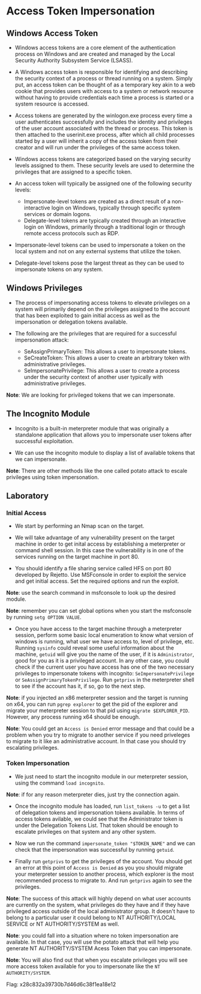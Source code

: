 # Access Token Impersonation

## Windows Access Token

- Windows access tokens are a core element of the authentication process on Windows and are created and managed by the Local Security Authority Subsystem Service (LSASS).

- A Windows access token is responsible for identifying and describing the security context of a process or thread running on a system. Simply put, an access token can be thought of as a temporary key akin to a web cookie that provides users with access to a system or network resource without having to provide credentials each time a process is started or a system resource is accessed.

- Access tokens are generated by the winlogon.exe process every time a user authenticates successfully and includes the identity and privileges of the user account associated with the thread or process. This token is then attached to the userinit.exe process, after which all child processes started by a user will inherit a copy of the access token from their creator and will run under the privileges of the same access token.

- Windows access tokens are categorized based on the varying security levels assigned to them. These security levels are used to determine the privileges that are assigned to a specific token.

- An access token will typically be assigned one of the following security levels:
    + Impersonate-level tokens are created as a direct result of a non-interactive login on Windows, typically through specific system services or domain logons.
    + Delegate-level tokens are typically created through an interactive login on Windows, primarily through a traditional login or through remote access protocols such as RDP.

- Impersonate-level tokens can be used to impersonate a token on the local system and not on any external systems that utilize the token.

- Delegate-level tokens pose the largest threat as they can be used to impersonate tokens on any system.

## Windows Privileges

- The process of impersonating access tokens to elevate privileges on a system will primarily depend on the privileges assigned to the account that has been exploited to gain initial access as well as the impersonation or delegation tokens available.

- The following are the privileges that are required for a successful impersonation attack:
    + SeAssignPrimaryToken: This allows a user to impersonate tokens.
    + SeCreateToken: This allows a user to create an arbitrary token with administrative privileges.
    + SeImpersonatePrivilege: This allows a user to create a process under the security context of another user typically with administrative privileges.

**Note**: We are looking for privileged tokens that we can impersonate.

## The Incognito Module

- Incognito is a built-in meterpreter module that was originally a standalone application that allows you to impersonate user tokens 
after successful exploitation.

- We can use the incognito module to display a list of available tokens that we can impersonate.

**Note**: There are other methods like the one called potato attack to escale privileges using token impersonation.

## Laboratory

### Initial Access

- We start by performing an Nmap scan on the target.

- We will take advantage of any vulnerability present on the target machine in order to get inital access by establishing a meterpreter or command shell session. In this case the vulnerability is in one of the services running on the target machine in port 80.

- You should identify a file sharing service called HFS on port 80 developed by Rejetto. Use MSFconsole in order to exploit the service and get initial access. Set the required options and run the exploit.

**Note**: use the search command in msfconsole to look up the desired module.

**Note**: remember you can set global options when you start the msfconsole by running `setg OPTION VALUE`.

- Once you have access to the target machine through a meterpreter session, perform some basic local enumeration to know what version of windows is running, what user we have access to, level of privilege, etc. Running `sysinfo` could reveal some useful information about the machine, `getuid` will give you the name of the user, if it is `Administrator`, good for you as it is a privileged account. In any other case, you could check if the current user you have access has one of the two necessary privileges to impersonate tokens with incognito: `SeImpersonatePrivilege` or `SeAssignPrimaryTokenPrivilege`. Run `getprivs` in the meterpreter shell to see if the account has it, if so, go to the next step.

**Note**: if you injected an x86 meterpreter session and the target is running on x64, you can run `pgrep explorer` to get the pid of the explorer and migrate your meterpreter session to that pid using `migrate $EXPLORER_PID`. However, any process running x64 should be enough.

**Note**: You could get an `Access is Denied` error message and that could be a problem when you try to migrate to another service if you need priveleges to migrate to it like an administrative account. In that case you should try escalating privileges.

### Token Impersonation

- We just need to start the incognito module in our meterpreter session, using the command `load incognito`.

**Note**: if for any reason meterpreter dies, just try the connection again.

- Once the incognito module has loaded, run `list_tokens -u` to get a list of delegation tokens and impersonation tokens available. In terms of access tokens avilable, we could see that the Administrator token is under the Delegation Tokens List. That token should be enough to escalate privileges on that system and any other system.

- Now we run the command `impersonate_token "$TOKEN_NAME"` and we can check that the impersonation was successful by running `getuid`.

- Finally run `getprivs` to get the privileges of the account. You should get an error at this point of `Access is Denied` as you you should migrate your meterpreter session to another process, which explorer is the most recommended process to migrate to. And run `getprivs` again to see the privileges.

**Note**: The success of this attack will highly depend on what user accounts are currently on the system, what privileges do they have and if they have privileged access outside of the local administrator group. It doesn't have to belong to a particular user it could belong to NT AUTHORITY/LOCAL SERVICE or NT AUTHORITY/SYSTEM as well.

**Note**: you could fall into a situation where no token impersonation are available. In that case, you will use the potato attack that will help you generate NT AUTHORITY/SYSTEM Acess Token that you can impersonate.

**Note**: You will also find out that when you escalate privileges you will see more access token available for you to impersonate like the `NT AUTHORITY/SYSTEM`.

Flag: x28c832a39730b7d46d6c38f1ea18e12